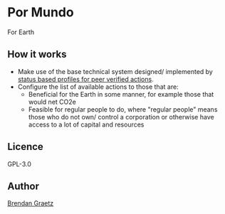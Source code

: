# Por Mundo

For Earth

## How it works

- Make use of the base technical system designed/ implemented by
[status based profiles for peer verified actions](https://github.com/bguiz/peer-verified-actions).
- Configure the list of available actions to those that are:
  - Beneficial for the Earth in some manner,
    for example those that would net CO2e
  - Feasible for regular people to do,
    where "regular people" means those who do not own/ control a corporation
    or otherwise have access to a lot of capital and resources

## Licence

GPL-3.0

## Author

[Brendan Graetz](https://bguiz.com)
